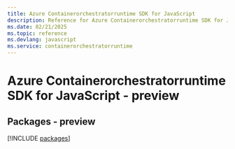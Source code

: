 ```yaml
---
title: Azure Containerorchestratorruntime SDK for JavaScript
description: Reference for Azure Containerorchestratorruntime SDK for JavaScript
ms.date: 02/21/2025
ms.topic: reference
ms.devlang: javascript
ms.service: containerorchestratorruntime
---
```

# Azure Containerorchestratorruntime SDK for JavaScript - preview
## Packages - preview
[!INCLUDE [packages](containerorchestratorruntime-index.md)]